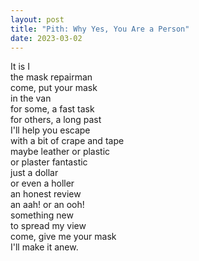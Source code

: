 ```yaml
---
layout: post
title: "Pith: Why Yes, You Are a Person"
date: 2023-03-02
---
```


It is I  
the mask repairman  
come, put your mask  
in the van  
for some, a fast task  
for others, a long past  
I'll help you escape  
with a bit of crape and tape  
maybe leather or plastic  
or plaster fantastic  
just a dollar  
or even a holler  
an honest review  
an aah! or an ooh!  
something new  
to spread my view  
come, give me your mask  
I'll make it anew.
